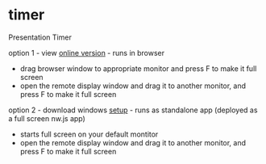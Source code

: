 # timer
Presentation Timer

option 1 - view [online version](https://jonathan-annett.github.io/timer/timer.html) - runs in browser

  * drag browser window to appropriate monitor and press F to make it full screen
   * open the remote display window and drag it to another monitor, and press F to make it full screen

option 2 - download windows [setup](Setup.exe) - runs as standalone app (deployed as a full screen nw.js app)  

   * starts full screen on your default montitor
   * open the remote display window and drag it to another monitor, and press F to make it full screen
